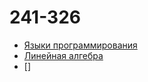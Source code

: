 # 241-326


- [Языки программирования](#Языки%20программирования.md)
- [Линейная алгебра](Линейная%20алгебра.md)
- []
